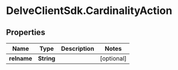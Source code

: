 # DelveClientSdk.CardinalityAction

## Properties

Name | Type | Description | Notes
------------ | ------------- | ------------- | -------------
**relname** | **String** |  | [optional] 


